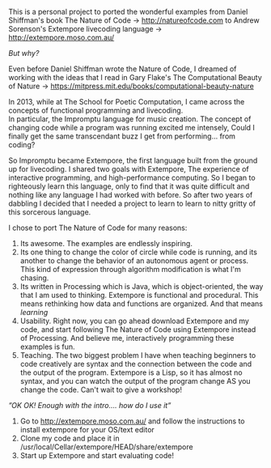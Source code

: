 This is a personal project to ported the wonderful examples from Daniel Shiffman's book The Nature of Code -> http://natureofcode.com
to Andrew Sorenson's Extempore livecoding language -> http://extempore.moso.com.au/

*But why?*

Even before Daniel Shiffman wrote the Nature of Code, I dreamed of working with the ideas that I read in Gary Flake's 
The Computational Beauty of Nature -> https://mitpress.mit.edu/books/computational-beauty-nature

In 2013, while at The School for Poetic Computation, I came across the concepts of functional programming and livecoding.  
In particular, the Impromptu language for music creation.  The concept of changing code while a program was running excited me intensely, 
Could I finally get the same transcendant buzz I get from performing... from coding?

So Impromptu became Extempore, the first language built from the ground up for livecoding.  I shared two goals with Extempore,
The experience of interactive programming, and high-performance computing.  So I began to righteously learn this language, only
to find that it was quite difficult and nothing like any language I had worked with before. So after two years of dabbling I decided
that I needed a project to learn to learn to nitty gritty of this sorcerous language.

I chose to port The Nature of Code for many reasons:

1. Its awesome. The examples are endlessly inspiring.
2. Its one thing to change the color of circle while code is running, and its another to change the behavior of an autonomous agent or process. This kind of expression through algorithm modification is what I'm chasing.
3. Its written in Processing which is Java, which is object-oriented, the way that I am used to thinking. Extempore is functional and procedural.  This means rethinking how data and functions are organized. And that means *learning*
4. Usability.  Right now, you can go ahead download Extempore and my code, and start following The Nature of Code using Extempore instead of Processing. And believe me, interactively programming these examples is fun.
5. Teaching. The two biggest problem I have when teaching beginners to code creatively are syntax and the connection between the code and the output of the program.  Extempore is a Lisp, so it has almost no syntax, and you can watch the output of the program change AS you change 
the code. Can't wait to give a workshop!


*”OK OK! Enough with the intro.... how do I use it”*

1. Go to http://extempore.moso.com.au/ and follow the instructions to install extempore for your OS/text editor
2. Clone my code and place it in  /usr/local/Cellar/extempore/HEAD/share/extempore 
3. Start up Extempore and start evaluating code!
